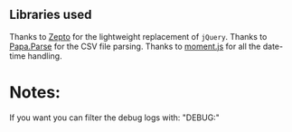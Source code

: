 Libraries used
----------------

Thanks to [Zepto](https://zeptojs.com/) for the lightweight replacement of `jQuery`.
Thanks to [Papa.Parse](https://www.papaparse.com/demo) for the CSV file parsing.
Thanks to [moment.js](https://momentjs.com/) for all the date-time handling.

Notes:
==========

If you want you can filter the debug logs with: "DEBUG:"